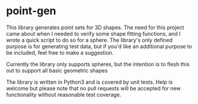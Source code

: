 # point-gen
This library generates point sets for 3D shapes. The need for this project came about when I needed to verify some shape fitting functions, and I wrote a quick script to do so for a sphere. The library's only defined purpose is for generating test data, but if you'd like an additional purpose to be included, feel free to make a suggestion.

Currently the library only supports spheres, but the intention is to flesh this out to support all basic geometric shapes

The library is written in Python3 and is covered by unit tests. Help is welcome but please note that no pull requests will be accepted for new functionality without reasonable test coverage. 
